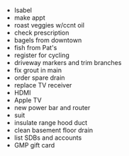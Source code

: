 - Isabel
- make appt
- roast veggies w/ccnt oil
- check prescription
- bagels from downtown
- fish from Pat's
- register for cycling
- driveway markers and trim branches
- fix grout in main
- order spare drain
- replace TV receiver
- HDMI
- Apple TV
- new power bar and router
- suit
- insulate range hood duct
- clean basement floor drain
- list SDBs and accounts
- GMP gift card
